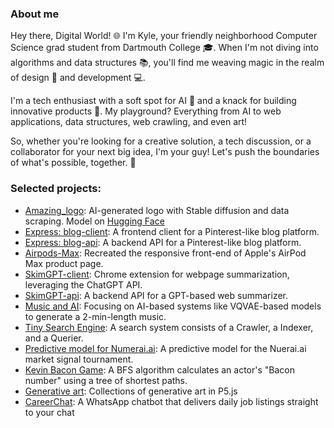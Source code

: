 ### About me
Hey there, Digital World! 🌐 I'm Kyle, your friendly neighborhood Computer Science grad student from Dartmouth College 🎓. When I'm not diving into algorithms and data structures 📚, you'll find me weaving magic in the realm of design 🎨 and development 💻.

I'm a tech enthusiast with a soft spot for AI 🤖 and a knack for building innovative products 🚀. My playground? Everything from AI to web applications, data structures, web crawling, and even art!

So, whether you're looking for a creative solution, a tech discussion, or a collaborator for your next big idea, I'm your guy! Let's push the boundaries of what's possible, together. 🌟

### Selected projects:
 - [Amazing_logo](https://github.com/iamkaikai?tab=repositories): AI-generated logo with Stable diffusion and data scraping. Model on [Hugging Face](https://huggingface.co/iamkaikai/amazing-logos)
 - [Express: blog-client](https://github.com/iamkaikai/blog-client): A frontend client for a Pinterest-like blog platform.
 - [Express: blog-api](https://github.com/iamkaikai/blog-api): A backend API for a Pinterest-like blog platform.
 - [Airpods-Max](https://github.com/iamkaikai/Airpods-Max): Recreated the responsive front-end of Apple's AirPod Max product page. 
 - [SkimGPT-client](https://github.com/iamkaikai/SkimGPT-client): Chrome extension for webpage summarization, leveraging the ChatGPT API.
 - [SkimGPT-api](https://github.com/iamkaikai/SkimGPT-api): A backend API for a GPT-based web summarizer.
 - [Music and AI](https://github.com/iamkaikai/Music-and-AI): Focusing on AI-based systems like VQVAE-based models to generate a 2-min-length music.
 - [Tiny Search Engine](https://github.com/iamkaikai/Tiny-Search-Engine): A search system consists of a Crawler, a Indexer, and a Querier.
 - [Predictive model for Numerai.ai](https://github.com/iamkaikai/Numerai): A predictive model for the Nuerai.ai market signal tournament.
 - [Kevin Bacon Game](https://github.com/iamkaikai/Object-Oriented-Programming/tree/main/PS-4): A BFS algorithm calculates an actor's "Bacon number" using a tree of shortest paths.
 - [Generative art](https://github.com/iamkaikai/generative-art): Collections of generative art in P5.js
 - [CareerChat](https://github.com/iamkaikai/CareerChat/tree/main): A WhatsApp chatbot that delivers daily job listings straight to your chat

